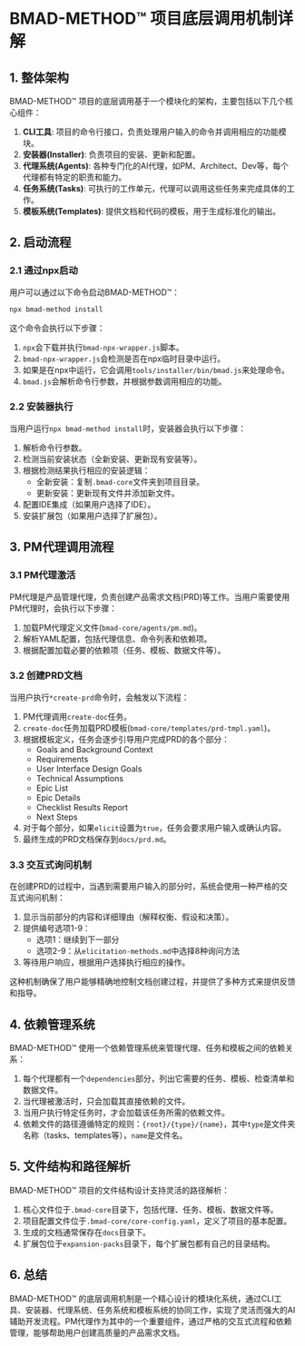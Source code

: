 # BMAD-METHOD™ 项目底层调用机制详解

## 1. 整体架构

BMAD-METHOD™ 项目的底层调用基于一个模块化的架构，主要包括以下几个核心组件：

1. **CLI工具**: 项目的命令行接口，负责处理用户输入的命令并调用相应的功能模块。
2. **安装器(Installer)**: 负责项目的安装、更新和配置。
3. **代理系统(Agents)**: 各种专门化的AI代理，如PM、Architect、Dev等，每个代理都有特定的职责和能力。
4. **任务系统(Tasks)**: 可执行的工作单元，代理可以调用这些任务来完成具体的工作。
5. **模板系统(Templates)**: 提供文档和代码的模板，用于生成标准化的输出。

## 2. 启动流程

### 2.1 通过npx启动

用户可以通过以下命令启动BMAD-METHOD™：

```bash
npx bmad-method install
```

这个命令会执行以下步骤：

1. `npx`会下载并执行`bmad-npx-wrapper.js`脚本。
2. `bmad-npx-wrapper.js`会检测是否在npx临时目录中运行。
3. 如果是在npx中运行，它会调用`tools/installer/bin/bmad.js`来处理命令。
4. `bmad.js`会解析命令行参数，并根据参数调用相应的功能。

### 2.2 安装器执行

当用户运行`npx bmad-method install`时，安装器会执行以下步骤：

1. 解析命令行参数。
2. 检测当前安装状态（全新安装、更新现有安装等）。
3. 根据检测结果执行相应的安装逻辑：
   - 全新安装：复制`.bmad-core`文件夹到项目目录。
   - 更新安装：更新现有文件并添加新文件。
4. 配置IDE集成（如果用户选择了IDE）。
5. 安装扩展包（如果用户选择了扩展包）。

## 3. PM代理调用流程

### 3.1 PM代理激活

PM代理是产品管理代理，负责创建产品需求文档(PRD)等工作。当用户需要使用PM代理时，会执行以下步骤：

1. 加载PM代理定义文件(`bmad-core/agents/pm.md`)。
2. 解析YAML配置，包括代理信息、命令列表和依赖项。
3. 根据配置加载必要的依赖项（任务、模板、数据文件等）。

### 3.2 创建PRD文档

当用户执行`*create-prd`命令时，会触发以下流程：

1. PM代理调用`create-doc`任务。
2. `create-doc`任务加载PRD模板(`bmad-core/templates/prd-tmpl.yaml`)。
3. 根据模板定义，任务会逐步引导用户完成PRD的各个部分：
   - Goals and Background Context
   - Requirements
   - User Interface Design Goals
   - Technical Assumptions
   - Epic List
   - Epic Details
   - Checklist Results Report
   - Next Steps
4. 对于每个部分，如果`elicit`设置为`true`，任务会要求用户输入或确认内容。
5. 最终生成的PRD文档保存到`docs/prd.md`。

### 3.3 交互式询问机制

在创建PRD的过程中，当遇到需要用户输入的部分时，系统会使用一种严格的交互式询问机制：

1. 显示当前部分的内容和详细理由（解释权衡、假设和决策）。
2. 提供编号选项1-9：
   - 选项1：继续到下一部分
   - 选项2-9：从`elicitation-methods.md`中选择8种询问方法
3. 等待用户响应，根据用户选择执行相应的操作。

这种机制确保了用户能够精确地控制文档创建过程，并提供了多种方式来提供反馈和指导。

## 4. 依赖管理系统

BMAD-METHOD™ 使用一个依赖管理系统来管理代理、任务和模板之间的依赖关系：

1. 每个代理都有一个`dependencies`部分，列出它需要的任务、模板、检查清单和数据文件。
2. 当代理被激活时，只会加载其直接依赖的文件。
3. 当用户执行特定任务时，才会加载该任务所需的依赖文件。
4. 依赖文件的路径遵循特定的规则：`{root}/{type}/{name}`，其中`type`是文件夹名称（tasks、templates等），`name`是文件名。

## 5. 文件结构和路径解析

BMAD-METHOD™ 项目的文件结构设计支持灵活的路径解析：

1. 核心文件位于`.bmad-core`目录下，包括代理、任务、模板、数据文件等。
2. 项目配置文件位于`.bmad-core/core-config.yaml`，定义了项目的基本配置。
3. 生成的文档通常保存在`docs`目录下。
4. 扩展包位于`expansion-packs`目录下，每个扩展包都有自己的目录结构。

## 6. 总结

BMAD-METHOD™ 的底层调用机制是一个精心设计的模块化系统，通过CLI工具、安装器、代理系统、任务系统和模板系统的协同工作，实现了灵活而强大的AI辅助开发流程。PM代理作为其中的一个重要组件，通过严格的交互式流程和依赖管理，能够帮助用户创建高质量的产品需求文档。